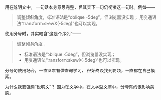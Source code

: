 用在说明文中，
一句话本身意思完整，但其实下一句仍衔接这一句时。例如——
>调整倾斜角度，标准语法是“oblique -5deg”，但浏览器没实现；
用变通语法“transform:skewX(-5deg)”也可以实现。

使用分号时，其实暗含“这是个序列”——
>调整倾斜角度：
>- 标准语法是“oblique -5deg”，但浏览器没实现；
>- 用变通语法“transform:skewX(-5deg)”也可以实现。

分号的使用场合，一直以来有做查询学习，
但始终没找到要领，一直都在自己摸索。

为什么我要强调“说明文”？
因为在文学中，在文学型文章中，分号真的很影响美感。

